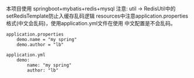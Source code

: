本项目使用 springboot+mybatis+redis+mysql
    注意: util -> RedisUtil中的setRedisTemplate防止入缓存乱码逻辑
          resources中注意application.properties格式(中文会乱码)，使用application.yml文件在使用
          中文配置是不会乱码。

    application.properties
        demo.name = "my spring"
        demo.author = "lb"

    application.yml
        demo:
            name: "my spring"
            author: "lb"